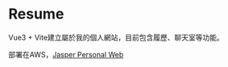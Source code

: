 # Resume
Vue3 + Vite建立屬於我的個人網站，目前包含履歷、聊天室等功能。<p>
部署在AWS，[Jasper Personal Web](http://ec2-13-231-43-217.ap-northeast-1.compute.amazonaws.com)

